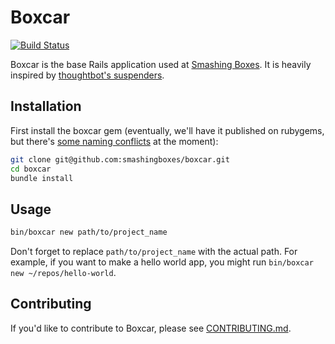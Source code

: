 # Boxcar

[![Build Status](https://travis-ci.org/smashingboxes/boxcar.svg?branch=master)](https://travis-ci.org/smashingboxes/boxcar)

Boxcar is the base Rails application used at [Smashing Boxes](http://smashingboxes.com/). It is heavily inspired by [thoughtbot's suspenders](https://github.com/thoughtbot/suspenders).

## Installation

First install the boxcar gem (eventually, we'll have it published on rubygems, but there's [some
naming conflicts](https://github.com/dstrctrng/boxcar/issues/2) at the moment):

```sh
git clone git@github.com:smashingboxes/boxcar.git
cd boxcar
bundle install
```

## Usage

```sh
bin/boxcar new path/to/project_name
```

Don't forget to replace `path/to/project_name` with the actual path. For example, if you want to
make a hello world app, you might run `bin/boxcar new ~/repos/hello-world`.

## Contributing

If you'd like to contribute to Boxcar, please see [CONTRIBUTING.md](/.github/CONTRIBUTING.md).
